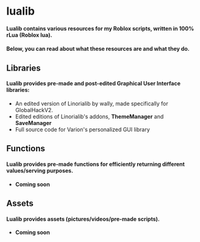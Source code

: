 # lualib

#### Lualib contains various resources for my Roblox scripts, written in 100% rLua (Roblox lua).
#### Below, you can read about what these resources are and what they do.
##
## Libraries

#### Lualib provides pre-made and post-edited Graphical User Interface libraries:
- An edited version of Linorialib by wally, made specifically for GlobalHackV2.
- Edited editions of Linorialib's addons, **ThemeManager** and **SaveManager**
- Full source code for Varion's personalized GUI library

## Functions

#### Lualib provides pre-made functions for efficiently returning different values/serving purposes.
- **Coming soon**

## Assets

#### Lualib provides assets (pictures/videos/pre-made scripts).
- **Coming soon**
